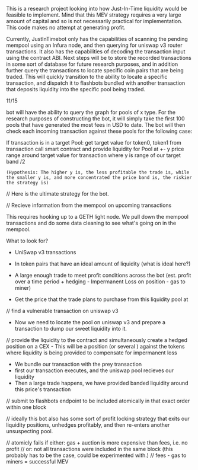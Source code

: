 This is a research project looking into how Just-In-Time liquidity would be feasible to implement. Mind that this MEV strategy requires a very large amount of capital and so is not necessarily practical for implementation. This code makes no attempt at generating profit.


Currently, JustInTimebot only has the capabilities of scanning the pending mempool using an Infura node, and then querying for uniswap v3 router transactions. It also has the capabilities of decoding the transaction input using the contract ABI. Next steps will be to store the recorded transactions in some sort of database for future research purposes, and in addition further query the transactions to locate specific coin pairs that are being traded. This will quickly transition to the ability to locate a specific transaction, and dispatch it to flashbots bundled with another transaction that deposits liquidity into the specific pool being traded. 


11/15

bot will have the ability to query the graph for pools of x type. For the research purposes of constructing the bot, it will simply take the first 100 pools that have generated the most fees in USD to date. The bot will then check each incoming transaction against these pools for the following case:

If transaction is in a target Pool:
    get target value for token0, token1 from transaction 
    call smart contract and provide liquidity for Pool at +- y price range around target value for transaction where y is range of our target band /2

    (Hypothesis: The higher y is, the less profitable the trade is, while the smaller y is, and more concentrated the price band is, the riskier the strategy is)




// Here is the ultimate strategy for the bot.


// Recieve information from the mempool on upcoming transactions

This requires hooking up to a GETH light node. We pull down the mempool transactions and do some data cleaning to see what's going on in the mempool.

What to look for?

- UniSwap v3 transactions
- In token pairs that have an ideal amount of liquidity (what is ideal here?)
- A large enough trade to meet profit conditions across the bot (est. profit over a time period + hedging - Impermanent Loss on position - gas to miner)

- Get the price that the trade plans to purchase from this liquidity pool at

// find a vulnerable transaction on uniswap v3

- Now we need to locate the pool on uniswap v3 and prepare a transaction to dump our sweet liquidity into it.

// provide the liquidity to the contract and simultaneously create a hedged position on a CEX - This will be a position (or several ) against the tokens where liquidity is being provided to compensate for impermanent loss
 
 - We bundle our transaction with the prey transaction
 - first our transaction executes, and the uniswap pool recieves our liquidity
 - Then a large trade happens, we have provided banded liquidity around this price's transaction

// submit to flashbots endpoint to be included atomically in that exact order within one block


// ideally this bot also has some sort of profit locking strategy that exits our liquidity positions, unhedges profitably, and then re-enters another unsuspecting pool.

// atomicly fails if either: gas + auction is more expensive than fees, i.e. no profit
// or: not all transactions were included in the same block (this probably has to be the case, could be experimented with.)
// fees - gas to miners = successful MEV
